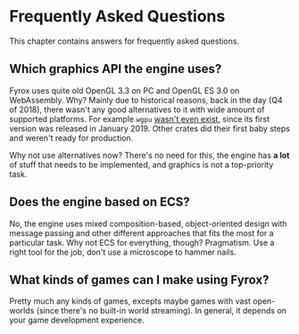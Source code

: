 # Frequently Asked Questions

This chapter contains answers for frequently asked questions.

## Which graphics API the engine uses?

Fyrox uses quite old OpenGL 3.3 on PC and OpenGL ES 3.0 on WebAssembly. Why? Mainly due to historical reasons, back in 
the day (Q4 of 2018), there wasn't any good alternatives to it with wide amount of supported platforms. For example `wgpu`
[wasn't even exist](https://crates.io/crates/wgpu/0.1.0), since its first version was released in January 2019. Other
crates did their first baby steps and weren't ready for production.

Why not use alternatives now? There's no need for this, the engine has **a lot** of stuff that needs to be implemented,
and graphics is not a top-priority task.

## Does the engine based on ECS?

No, the engine uses mixed composition-based, object-oriented design with message passing and other different approaches
that fits the most for a particular task. Why not ECS for everything, though? Pragmatism. Use a right tool for the job,
don't use a microscope to hammer nails.

## What kinds of games can I make using Fyrox?

Pretty much any kinds of games, excepts maybe games with vast open-worlds (since there's no built-in world streaming).
In general, it depends on your game development experience.